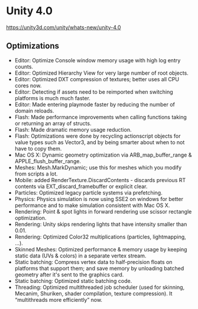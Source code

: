 # Unity 4.0
https://unity3d.com/unity/whats-new/unity-4.0

## Optimizations

<ul>
<li>Editor: Optimize Console window memory usage with high log entry counts.</li>
<li>Editor: Optimized Hierarchy View for very large number of root objects.</li>
<li>Editor: Optimized DXT compression of textures; better uses all CPU cores now.</li>
<li>Editor: Detecting if assets need to be reimported when switching platforms is much much faster.</li>
<li>Editor: Made entering playmode faster by reducing the number of domain reloads.</li>
<li>Flash: Made performance improvements when calling functions taking or returning an array of structs.</li>
<li>Flash: Made dramatic memory usage reduction.</li>
<li>Flash: Optimizations were done by recycling actionscript objects for value types such as Vector3, and by being smarter about when to not have to copy them.</li>
<li>Mac OS X: Dynamic geometry optimization via ARB_map_buffer_range &amp; APPLE_flush_buffer_range.</li>
<li>Meshes: Mesh.MarkDynamic; use this for meshes which you modify from scripts a lot.</li>
<li>Mobile: added RenderTexture.DiscardContents - discards previous RT contents via EXT_discard_framebuffer or explicit clear.</li>
<li>Particles: Optimized legacy particle systems via prefetching.</li>
<li>Physics: Physics simulation is now using SSE2 on windows for better performance and to make simulation consistent with Mac OS X.</li>
<li>Rendering: Point &amp; spot lights in forward rendering use scissor rectangle optimization.</li>
<li>Rendering: Unity skips rendering lights that have intensity smaller than 0.01.</li>
<li>Rendering: Optimized Color32 multiplications (particles, lightmapping, …).</li>
<li>Skinned Meshes: Optimized performance &amp; memory usage by keeping static data (UVs &amp; colors) in a separate vertex stream.</li>
<li>Static batching: Compress vertex data to half-precision floats on platforms that support them; and save memory by unloading batched geometry after it's sent to the graphics card.</li>
<li>Static batching: Optimized static batching code.</li>
<li>Threading: Optimized multithreaded job scheduler (used for skinning, Mecanim, Shuriken, shader compilation, texture compression). It “multithreads more efficiently” now.</li>
</ul>
